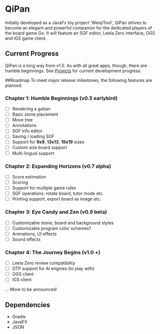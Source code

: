 # QiPan
Initially developed as a JavaFx toy project 'WeiqiTool', QiPan strives to become an elegant and powerful companion for the dedicated players of the board game Go. It will feature an SGF editor, Leela Zero interface, OGS and IGS game client.

## Current Progress
QiPan is a long way from v1.0.
As with all great apps, though, there are humble beginnings.
See [Projects](https://github.com/Nibby/QiPan/projects) for current development progress.

##Roadmap
To meet major release milestones, the following features are planned.

### Chapter 1: Humble Beginnings (v0.5 earlybird)
- [ ] Rendering a goban
- [ ] Basic stone placement
- [ ] Move tree
- [ ] Annotations
- [ ] SGF info editor
- [ ] Saving / loading SGF
- [ ] Support for **9x9**, **13x13**, **19x19** sizes
- [ ] Custom size board support
- [ ] Multi-lingual support

### Chapter 2: Expanding Horizons (v0.7 alpha)
- [ ] Score estimation
- [ ] Scoring
- [ ] Support for multiple game rules
- [ ] SGF operations: rotate board, tutor mode etc.
- [ ] Printing support, export board as image etc.

### Chapter 3: Eye Candy and Zen (v0.9 beta)
- [ ] Customizable stone, board and background styles
- [ ] Customizable program color schemes?
- [ ] Animations, UI effects
- [ ] Sound effects

### Chapter 4: The Journey Begins (v1.0 +)
- [ ] Leela Zero review compatibility
- [ ] GTP support for AI engines (to play with)
- [ ] OGS client
- [ ] IGS client

... More to be announced!

## Dependencies
- Gradle
- JavaFX
- JSON